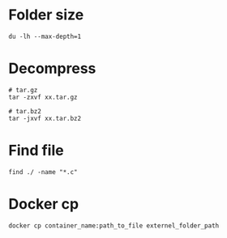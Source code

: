 # Folder size
```
du -lh --max-depth=1
```

# Decompress
```
# tar.gz
tar -zxvf xx.tar.gz

# tar.bz2
tar -jxvf xx.tar.bz2
```

# Find file
```
find ./ -name "*.c"
```

# Docker cp
```
docker cp container_name:path_to_file externel_folder_path
```
